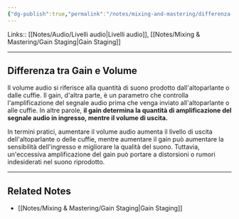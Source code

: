 ```yaml
---
{"dg-publish":true,"permalink":"/notes/mixing-and-mastering/differenza-tra-gain-e-volume/"}
---
```


Links:: [[Notes/Audio/Livelli audio\|Livelli audio]], [[Notes/Mixing & Mastering/Gain Staging\|Gain Staging]]

---
## Differenza tra Gain e Volume

Il volume audio si riferisce alla quantità di suono prodotto dall'altoparlante o dalle cuffie. Il gain, d'altra parte, è un parametro che controlla l'amplificazione del segnale audio prima che venga inviato all'altoparlante o alle cuffie. In altre parole, **il gain determina la quantità di amplificazione del segnale audio in ingresso, mentre il volume di uscita.**

In termini pratici, aumentare il volume audio aumenta il livello di uscita dell'altoparlante o delle cuffie, mentre aumentare il gain può aumentare la sensibilità dell'ingresso e migliorare la qualità del suono. Tuttavia, un'eccessiva amplificazione del gain può portare a distorsioni o rumori indesiderati nel suono riprodotto.




---

## Related Notes

- [[Notes/Mixing & Mastering/Gain Staging\|Gain Staging]]

